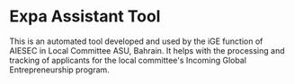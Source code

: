 # Expa Assistant Tool
This is an automated tool developed and used by the iGE function of AIESEC in Local Committee ASU, Bahrain. It helps with the processing and tracking of applicants for the local committee's Incoming Global Entrepreneurship program.
